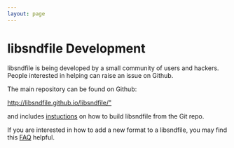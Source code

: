 ```yaml
---
layout: page
---
```


# libsndfile Development

libsndfile is being developed by a small community of users and hackers. People
interested in helping can raise an issue on Github.

The main repository can be found on Github:

<http://libsndfile.github.io/libsndfile/">

and includes [instuctions](https://github.com/libsndfile/libsndfile/blob/master/README.md)
on how to build libsndfile from the Git repo.

If you are interested in how to add a new format to a libsndfile, you may find
this [FAQ](new_file_type_howto.md) helpful.
